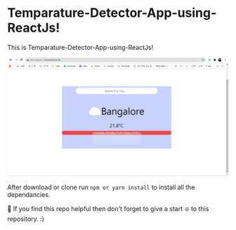 # Temparature-Detector-App-using-ReactJs!
This is Temparature-Detector-App-using-ReactJs!

![Temparature-Detector-App-using-ReactJs](https://github.com/bibek1123/Temparature-Detector-App-using-ReactJs/blob/master/tempdetector%20pic.png?raw=true)

After download or clone run `npm or yarn install` to install all the dependancies.

🙏 If you find this repo helpful then don't forget to give a start ❇️  to this repository. :)
